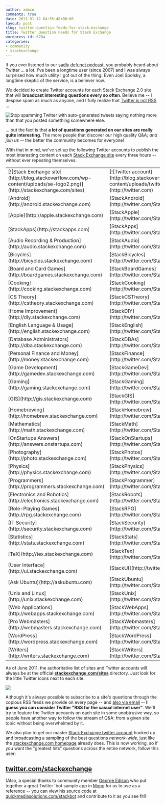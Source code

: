 ```yaml
---
author: admin
comments: true
date: 2011-01-12 04:56:48+00:00
layout: post
slug: twitter-question-feeds-for-stack-exchange
title: Twitter Question Feeds for Stack Exchange
wordpress_id: 6704
categories:
- community
- stackexchange
---
```


If you ever listened to our [sadly defunct podcast](http://blog.stackoverflow.com/category/podcasts/), you probably heard about Twitter ... a lot. I've been a longtime user (since 2007) and I was always surprised how much utility I got out of the thing. Even Joel Spolsky, a longtime skeptic of the service, is a believer now.

We decided to create Twitter accounts for each Stack Exchange 2.0 site that will **broadcast interesting questions every so often**. Believe me -- I despise spam as much as anyone, and I fully realize that [Twitter is not RSS](http://twitter.com/#!/isnotrss) ...

![Stop spamming Twitter with auto-generated tweets saying nothing more than that you posted something somewhere else.](http://blog.stackoverflow.com/wp-content/uploads/twitter-is-not-rss.png)

... but the fact is that **a lot of questions generated on our sites are really quite interesting**. The more people that discover our high quality Q&A; _and join us_ -- the better the community becomes for everyone!

With that in mind, we've set up the following Twitter accounts to publish the most interesting content on each [Stack Exchange site](http://stackexchange.com/sites) every three hours -- without ever repeating themselves.

<table cellpadding="2" width="400" cellspacing="2" >

<tr >

<td >
[![Stack Exchange site](http://blog.stackoverflow.com/wp-content/uploads/se-logo2.png)](http://stackexchange.com/sites)

</td>


<td >
[![Twitter account](http://blog.stackoverflow.com/wp-content/uploads/twitter-logo1.png)](http://twitter.com)

</td>

<tr >

<td >[Android](http://android.stackexchange.com)
</td>

<td >[StackAndroid](http://twitter.com/StackAndroid)
</td>
</tr>

<tr >

<td >[Apple](http://apple.stackexchange.com)
</td>

<td >[StackApple](http://twitter.com/StackApple)
</td>
</tr>

<tr >

<td >[StackApps](http://stackapps.com)
</td>

<td >[StackApps](http://twitter.com/StackApps)
</td>
</tr>

<tr >

<td >[Audio Recording & Production](http://audio.stackexchange.com)
</td>

<td >[StackAudio](http://twitter.com/StackAudio)
</td>
</tr>

<tr >

<td >[Bicycles](http://bicycles.stackexchange.com)
</td>

<td >[StackBicycles](http://twitter.com/StackBicycles)
</td>
</tr>

<tr >

<td >[Board and Card Games](http://boardgames.stackexchange.com)
</td>

<td >[StackBoardGames](http://twitter.com/StackBoardGames)
</td>
</tr>

<tr >

<td >[Cooking](http://cooking.stackexchange.com)
</td>

<td >[StackCooking](http://twitter.com/StackCooking)
</td>
</tr>

<tr >

<td >[CS Theory](http://cstheory.stackexchange.com)
</td>

<td >[StackCSTheory](http://twitter.com/StackCSTheory)
</td>
</tr>

<tr >

<td >[Home Improvement](http://diy.stackexchange.com)
</td>

<td >[StackDIY](http://twitter.com/StackDIY)
</td>
</tr>

<tr >

<td >[English Language & Usage](http://english.stackexchange.com)
</td>

<td >[StackEnglish](http://twitter.com/StackEnglish)
</td>
</tr>


<tr >

<td >[Database Administrators](http://dba.stackexchange.com)
</td>

<td >[StackDBAs](http://twitter.com/StackDBAs)
</td>
</tr>

<tr >

<td >[Personal Finance and Money](http://money.stackexchange.com)
</td>

<td >[StackFinance](http://twitter.com/StackFinance)
</td>
</tr>

<tr >

<td >[Game Development](http://gamedev.stackexchange.com)
</td>

<td >[StackGameDev](http://twitter.com/StackGameDev)
</td>
</tr>

<tr >

<td >[Gaming](http://gaming.stackexchange.com)
</td>

<td >[StackGaming](http://twitter.com/StackGaming)
</td>
</tr>

<tr >

<td >[GIS](http://gis.stackexchange.com)
</td>

<td >[StackGIS](http://twitter.com/StackGIS)
</td>
</tr>

<tr >

<td >[Homebrewing](http://homebrew.stackexchange.com)
</td>

<td >[StackHomebrew](http://twitter.com/StackHomebrew)
</td>
</tr>

<tr >

<td >[Mathematics](http://math.stackexchange.com)
</td>

<td >[StackMath](http://twitter.com/StackMath)
</td>
</tr>

<tr >

<td >[OnStartups Answers](http://answers.onstartups.com)
</td>

<td >[StackOnStartups](http://twitter.com/StackOnStartups)
</td>
</tr>

<tr >

<td >[Photography](http://photo.stackexchange.com)
</td>

<td >[StackPhotos](http://twitter.com/StackPhotos)
</td>
</tr>

<tr >

<td >[Physics](http://physics.stackexchange.com)
</td>

<td >[StackPhysics](http://twitter.com/StackPhysics)
</td>
</tr>

<tr >

<td >[Programmers](http://programmers.stackexchange.com)
</td>

<td >[StackProgrammer](http://twitter.com/StackProgrammer)
</td>
</tr>

<tr >

<td >[Electronics and Robotics](http://electronics.stackexchange.com)
</td>

<td >[StackRobots](http://twitter.com/StackRobots)
</td>
</tr>

<tr >

<td >[Role-Playing Games](http://rpg.stackexchange.com)
</td>

<td >[StackRPG](http://twitter.com/StackRPG)
</td>
</tr>

<tr >

<td >[IT Security](http://security.stackexchange.com)
</td>

<td >[StackSecurity](http://twitter.com/StackSecurity)
</td>
</tr>

<tr >

<td >[Statistics](http://stats.stackexchange.com)
</td>

<td >[StackStats](http://twitter.com/StackStats)
</td>
</tr>

<tr >

<td >[TeX](http://tex.stackexchange.com)
</td>

<td >[StackTex](http://twitter.com/StackTex)
</td>
</tr>

<tr >

<td >[User Interface](http://ui.stackexchange.com)
</td>

<td >[StackUI](http://twitter.com/StackUI)
</td>
</tr>

<tr >

<td >[Ask Ubuntu](http://askubuntu.com)
</td>

<td >[StackUbuntu](http://twitter.com/StackUbuntu)
</td>
</tr>

<tr >

<td >[Unix and Linux](http://unix.stackexchange.com)
</td>

<td >[StackUnix](http://twitter.com/StackUnix)
</td>
</tr>

<tr >

<td >[Web Applications](http://webapps.stackexchange.com)
</td>

<td >[StackWebApps](http://twitter.com/StackWebApps)
</td>
</tr>

<tr >

<td >[Pro Webmasters](http://webmasters.stackexchange.com)
</td>

<td >[StackWebmasters](http://twitter.com/StackWebmasters)
</td>
</tr>

<tr >

<td >[WordPress](http://wordpress.stackexchange.com)
</td>

<td >[StackWordPress](http://twitter.com/StackWordPress)
</td>
</tr>

<tr >

<td >[Writers](http://writers.stackexchange.com)
</td>

<td >[StackWriters](http://twitter.com/StackWriters)
</td>
</tr>

</table>

As of June 2011, the authoritative list of sites and Twitter accounts will always be at the official **[stackexchange.com/sites](http://stackexchange.com/sites)** directory. Just look for the little Twitter icons next to each site.

[![](http://blog.stackoverflow.com/wp-content/uploads/sites-directory-twitter-accounts.png)](http://stackexchange.com/sites)

Although it's always possible to subscribe to a site's questions  through the copious RSS feeds we provide on every page -- and [also via email](http://blog.stackoverflow.com/2011/01/tag-favorites-and-tag-subscriptions/) -- **I guess you can consider Twitter "RSS for the casual internet user"**. We'll try to feature the Twitter accounts on each site in some unobtrusive way, so people have another way to follow the stream of Q&A; from a given site topic without being overwhelmed by it.

We also plan to get our master [Stack Exchange twitter account](http://twitter.com/stackexchange) hooked up and broadcasting a sampling of the best questions _network-wide_, just like the [stackexchange.com homepage](http://stackexchange.com/) already does. This is now working, so if you want the "greatest hits" questions across the entire network, follow this user:



## [twitter.com/stackexchange](http://twitter.com/stackexchange)



(Also, a special thanks to community member [George Edison](http://stackapps.com/users/18/george-edison) who put together a great Twitter 'bot sample app in [Mono](http://www.mono-project.com) for us to use as a reference -- you can view his source code at [quickmediasolutions.com/stackbot](http://quickmediasolutions.com/stackbot/) and contribute to it as you see fit!)
